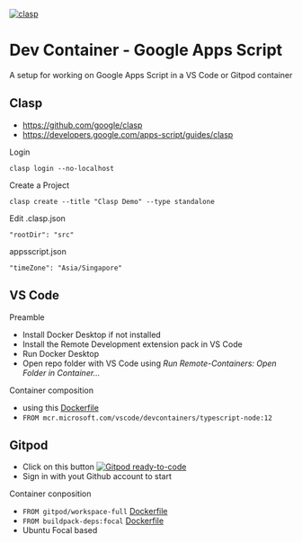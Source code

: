 [![clasp](https://img.shields.io/badge/built%20with-clasp-4285f4.svg)](https://github.com/google/clasp)
# Dev Container - Google Apps Script
A setup for working on Google Apps Script in a VS Code or Gitpod container

## Clasp

- https://github.com/google/clasp
- https://developers.google.com/apps-script/guides/clasp

Login
```
clasp login --no-localhost
```

Create a Project
```
clasp create --title "Clasp Demo" --type standalone
```

Edit
.clasp.json
```
"rootDir": "src"
```

appsscript.json
```
"timeZone": "Asia/Singapore"
```

## VS Code

Preamble
- Install Docker Desktop if not installed
- Install the Remote Development extension pack in VS Code
- Run Docker Desktop
- Open repo folder with VS Code using *Run Remote-Containers: Open Folder in Container...*

Container composition
- using this [Dockerfile](https://github.com/microsoft/vscode-dev-containers/blob/master/containers/typescript-node-12/.devcontainer/Dockerfile)
- `FROM mcr.microsoft.com/vscode/devcontainers/typescript-node:12`

## Gitpod

- Click on this button [![Gitpod ready-to-code](https://img.shields.io/badge/Gitpod-ready--to--code-blue?logo=gitpod)](https://gitpod.io/#https://github.com/lcenchew/dev-container-gas)
- Sign in with yout Github account to start

Container conposition
- `FROM gitpod/workspace-full` [Dockerfile](https://github.com/gitpod-io/workspace-images/blob/master/full/Dockerfile)
- `FROM buildpack-deps:focal` [Dockerfile](https://github.com/docker-library/buildpack-deps/blob/master/ubuntu/focal/Dockerfile)
- Ubuntu Focal based
